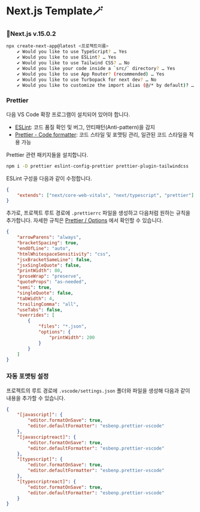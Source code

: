# Next.js Template🪄

### 💙Next.js v.15.0.2

```bash
npx create-next-app@latest <프로젝트이름>
    ✔ Would you like to use TypeScript? … Yes
    ✔ Would you like to use ESLint? … Yes
    ✔ Would you like to use Tailwind CSS? … No
    ✔ Would you like your code inside a `src/` directory? … Yes
    ✔ Would you like to use App Router? (recommended) … Yes
    ✔ Would you like to use Turbopack for next dev? … No
    ✔ Would you like to customize the import alias (@/* by default)? … No
```

### Prettier

다음 VS Code 확장 프로그램이 설치되어 있어야 합니다.

- [ESLint](https://marketplace.visualstudio.com/items?itemName=dbaeumer.vscode-eslint): 코드 품질 확인 및 버그, 안티패턴(Anti-pattern)을 감지
- [Prettier - Code formatter](https://marketplace.visualstudio.com/items?itemName=esbenp.prettier-vscode): 코드 스타일 및 포맷팅 관리, 일관된 코드 스타일을 적용 가능

Prettier 관련 패키지들을 설치합니다.

```bash
npm i -D prettier eslint-config-prettier prettier-plugin-tailwindcss
```

ESLint 구성을 다음과 같이 수정합니다.

```json --path=/.eslintrc.json --line-active=5
{
    "extends": ["next/core-web-vitals", "next/typescript", "prettier"]
}
```

추가로, 프로젝트 루트 경로에 `.prettierrc` 파일을 생성하고 다음처럼 원하는 규칙을 추가합니다.
자세한 규칙은 [Prettier / Options](https://prettier.io/docs/en/options) 에서 확인할 수 있습니다.

```json --path=/.prettierrc --line-active=9
{
    "arrowParens": "always",
    "bracketSpacing": true,
    "endOfLine": "auto",
    "htmlWhitespaceSensitivity": "css",
    "jsxBracketSameLine": false,
    "jsxSingleQuote": false,
    "printWidth": 80,
    "proseWrap": "preserve",
    "quoteProps": "as-needed",
    "semi": true,
    "singleQuote": false,
    "tabWidth": 4,
    "trailingComma": "all",
    "useTabs": false,
    "overrides": [
        {
            "files": "*.json",
            "options": {
                "printWidth": 200
            }
        }
    ]
}
```

### 자동 포맷팅 설정

프로젝트의 루트 경로에 `.vscode/settings.json` 폴더와 파일을 생성해 다음과 같이 내용을 추가할 수 있습니다.

```json --path=/.vscode/settings.json --caption=타입스크립트인 경우.
{
    "[javascript]": {
        "editor.formatOnSave": true,
        "editor.defaultFormatter": "esbenp.prettier-vscode"
    },
    "[javascriptreact]": {
        "editor.formatOnSave": true,
        "editor.defaultFormatter": "esbenp.prettier-vscode"
    },
    "[typescript]": {
        "editor.formatOnSave": true,
        "editor.defaultFormatter": "esbenp.prettier-vscode"
    },
    "[typescriptreact]": {
        "editor.formatOnSave": true,
        "editor.defaultFormatter": "esbenp.prettier-vscode"
    }
}
```
